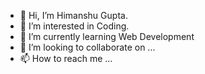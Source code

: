 - 👋 Hi, I’m Himanshu Gupta.
- 👀 I’m interested in Coding.
- 🌱 I’m currently learning Web Development
- 💞️ I’m looking to collaborate on ...
- 📫 How to reach me ...

<!---
Himanshu-Styles/Himanshu-Styles is a ✨ special ✨ repository because its `README.md` (this file) appears on your GitHub profile.
You can click the Preview link to take a look at your changes.
--->
